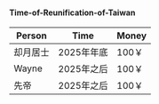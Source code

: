 #### Time-of-Reunification-of-Taiwan

Person| Time | Money
---|---|---
却月居士|2025年年底|100￥
Wayne|2025年之后|100￥
先帝|2025年之后|100￥
